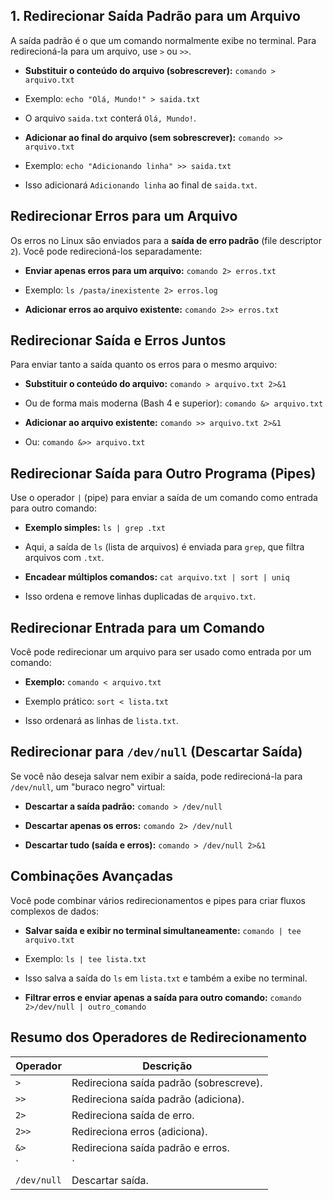 

## **1. Redirecionar Saída Padrão para um Arquivo**

A saída padrão é o que um comando normalmente exibe no terminal. Para redirecioná-la para um arquivo, use `>` ou `>>`.

- **Substituir o conteúdo do arquivo (sobrescrever):**
    `comando > arquivo.txt`

- Exemplo:
    `echo "Olá, Mundo!" > saida.txt`
    
- O arquivo `saida.txt` conterá `Olá, Mundo!`.


- **Adicionar ao final do arquivo (sem sobrescrever):**
    `comando >> arquivo.txt`


- Exemplo:
    `echo "Adicionando linha" >> saida.txt`
   
- Isso adicionará `Adicionando linha` ao final de `saida.txt`.

## **Redirecionar Erros para um Arquivo**

Os erros no Linux são enviados para a **saída de erro padrão** (file descriptor `2`). Você pode redirecioná-los separadamente:

- **Enviar apenas erros para um arquivo:**
    `comando 2> erros.txt`

- Exemplo:
    `ls /pasta/inexistente 2> erros.log`


- **Adicionar erros ao arquivo existente:**
    `comando 2>> erros.txt`


## **Redirecionar Saída e Erros Juntos**

Para enviar tanto a saída quanto os erros para o mesmo arquivo:

- **Substituir o conteúdo do arquivo:**
	`comando > arquivo.txt 2>&1`


- Ou de forma mais moderna (Bash 4 e superior):
    `comando &> arquivo.txt`


- **Adicionar ao arquivo existente:**
    `comando >> arquivo.txt 2>&1`
   
- Ou:
    `comando &>> arquivo.txt`

## **Redirecionar Saída para Outro Programa (Pipes)**

Use o operador `|` (pipe) para enviar a saída de um comando como entrada para outro comando:

- **Exemplo simples:**
    `ls | grep .txt`

- Aqui, a saída de `ls` (lista de arquivos) é enviada para `grep`, que filtra arquivos com `.txt`.


- **Encadear múltiplos comandos:**
    `cat arquivo.txt | sort | uniq`

- Isso ordena e remove linhas duplicadas de `arquivo.txt`.

## **Redirecionar Entrada para um Comando**

Você pode redirecionar um arquivo para ser usado como entrada por um comando:

- **Exemplo:**
    `comando < arquivo.txt`


- Exemplo prático:
    `sort < lista.txt`

- Isso ordenará as linhas de `lista.txt`.


## **Redirecionar para `/dev/null` (Descartar Saída)**

Se você não deseja salvar nem exibir a saída, pode redirecioná-la para `/dev/null`, um "buraco negro" virtual:

- **Descartar a saída padrão:**
    `comando > /dev/null`


- **Descartar apenas os erros:**
    `comando 2> /dev/null`


- **Descartar tudo (saída e erros):**
    `comando > /dev/null 2>&1`


## **Combinações Avançadas**

Você pode combinar vários redirecionamentos e pipes para criar fluxos complexos de dados:

- **Salvar saída e exibir no terminal simultaneamente:**
    `comando | tee arquivo.txt`

- Exemplo:
    `ls | tee lista.txt`

-  Isso salva a saída do `ls` em `lista.txt` e também a exibe no terminal.
  
- **Filtrar erros e enviar apenas a saída para outro comando:**
    `comando 2>/dev/null | outro_comando`

## **Resumo dos Operadores de Redirecionamento**

| **Operador** | **Descrição**                           |
| ------------ | --------------------------------------- |
| `>`          | Redireciona saída padrão (sobrescreve). |
| `>>`         | Redireciona saída padrão (adiciona).    |
| `2>`         | Redireciona saída de erro.              |
| `2>>`        | Redireciona erros (adiciona).           |
| `&>`         | Redireciona saída padrão e erros.       |
| `            | `                                       |
| `/dev/null`  | Descartar saída.                        |
